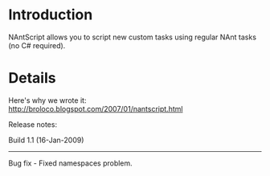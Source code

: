 # Introduction #

NAntScript allows you to script new custom tasks using regular NAnt tasks (no C# required).

# Details #

Here's why we wrote it:  http://broloco.blogspot.com/2007/01/nantscript.html


Release notes:

Build 1.1 (16-Jan-2009)

---

Bug fix - Fixed namespaces problem.
